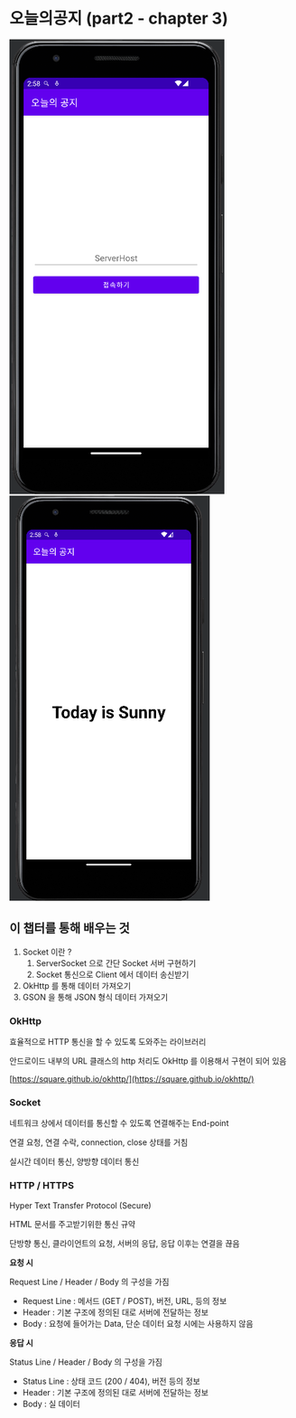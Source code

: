 # 오늘의공지 (part2 - chapter 3)

![캡처1](https://github.com/Fastcampus-Android-Lecture-Project-2023/part2-chapter3/blob/main/screenshot/1.png)
![캡처2](https://github.com/Fastcampus-Android-Lecture-Project-2023/part2-chapter3/blob/main/screenshot/2.png)

## 이 챕터를 통해 배우는 것

1. Socket 이란 ?
    1. ServerSocket 으로 간단 Socket 서버 구현하기
    2. Socket 통신으로 Client 에서 데이터 송신받기
2. OkHttp 를 통해 데이터 가져오기
3. GSON 을 통해 JSON 형식 데이터 가져오기

### OkHttp

효율적으로 HTTP 통신을 할 수 있도록 도와주는 라이브러리

안드로이드 내부의 URL 클래스의 http 처리도 OkHttp 를 이용해서 구현이 되어 있음

[https://square.github.io/okhttp/](https://square.github.io/okhttp/)

### Socket

네트워크 상에서 데이터를 통신할 수 있도록 연결해주는 End-point

연결 요청, 연결 수락, connection, close 상태를 거침

실시간 데이터 통신, 양방향 데이터 통신

### HTTP / HTTPS

Hyper Text Transfer Protocol (Secure)

HTML 문서를 주고받기위한 통신 규약

단방향 통신, 클라이언트의 요청, 서버의 응답, 응답 이후는 연결을 끊음

**요청 시**

Request Line / Header / Body 의 구성을 가짐

- Request Line : 메서드 (GET / POST), 버전, URL, 등의 정보
- Header : 기본 구조에 정의된 대로 서버에 전달하는 정보
- Body : 요청에 들어가는 Data, 단순 데이터 요청 시에는 사용하지 않음

**응답 시** 

Status Line / Header / Body 의 구성을 가짐

- Status Line : 상태 코드 (200 / 404), 버전 등의 정보
- Header : 기본 구조에 정의된 대로 서버에 전달하는 정보
- Body : 실 데이터
